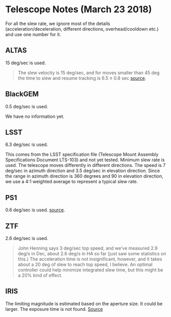 # Telescope Notes (March 23 2018)
For all the slew rate, we ignore most of the details (acceleration/deceleration, different directions, overhead/cooldown etc.) and use one number for it.
## ALTAS
15 deg/sec is used.
> The slew velocity is 15 deg/sec, and for moves smaller than 45 deg the time to slew and resume tracking is 6.5 ± 0.8 sec [source](https://arxiv.org/pdf/1802.00879.pdf).
## BlackGEM
0.5 deg/sec is used.

We have no information yet.
## LSST
6.3 deg/sec is used.

This comes from the LSST specification file (Telescope Mount Assembly Specifications Document LTS-103) and not yet tested. Minimum slew rate is used. The telescope moves differently in different directions. The speed is 7 deg/sec in azimuth direction and 3.5 deg/sec in elevation direction. Since the range in azimuth direction is 360 degrees and 90 in elevation direction, we use a 4:1 weighted average to represent a typical slew rate.
## PS1
0.6 deg/sec is used.
[source](https://rcuh.com/wp-content/uploads/2010/11/PSDC-350-004.pdf).
## ZTF
2.6 deg/sec is used.
> John Henning says 3 deg/sec top speed, and we’ve measured 2.9 deg/s in Dec, about 2.6 deg/s in HA so far (just saw some statistics on this.)  The acceleration time is not insignificant, however, and it takes about a 20 deg of slew to reach top speed, I believe.  An optimal controller could help minimize integrated slew time, but this might be a 20% kind of effect.
## IRIS
The limiting magnitude is estimated based on the aperture size. It could be larger. The exposure time is not found.
[Source](http://iris.lam.fr/le-telescope-2/les-caracteristiques-techniques-en-detail/)